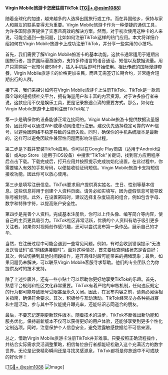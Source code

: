 **Virgin Mobile旅游卡怎麽註冊TikTok [[TG💪+ @esim1088](https://t.me/s/esim1088)]**

随着全球化的加速，越来越多的人选择出国旅行或工作。而在异国他乡，保持与家人和朋友的联系变得尤为重要。Virgin Mobile旅游卡作为一种便捷的通信工具，为许多国际旅客提供了实惠且高效的解决方案。然而，对于初次使用这种卡的人来说，可能会遇到一些问题，比如如何注册TikTok这样的热门应用。本文将详细介绍如何在Virgin Mobile旅游卡上成功注册TikTok，并分享一些实用的小技巧。

首先，我们需要了解Virgin Mobile旅游卡的基本功能。这款卡通常适用于短期出国旅行者，提供国际漫游服务，支持多种语言的语音通话、短信以及数据流量。用户只需购买一张预付费SIM卡，插入手机后即可开始使用。相比传统的国际漫游套餐，Virgin Mobile旅游卡的价格更加亲民，而且无需签订长期合约，非常适合短期出行的人群。

接下来，我们来探讨如何在Virgin Mobile旅游卡上注册TikTok。TikTok是一款风靡全球的短视频社交平台，拥有海量用户和丰富的内容资源。对于许多旅行者来说，这款应用不仅是娱乐工具，更是记录旅途点滴的重要方式。那么，如何在Virgin Mobile旅游卡上顺利注册TikTok呢？

第一步是确保你的设备能够正常连接网络。Virgin Mobile旅游卡提供数据流量服务，因此你可以通过WiFi或移动网络进行注册。建议优先选择稳定可靠的WiFi信号，以避免因网络不稳定导致的注册失败。同时，确保你的手机系统版本是最新的，这样可以避免因软件兼容性问题而影响注册过程。

第二步是下载并安装TikTok应用。你可以在Google Play商店（适用于Android设备）或App Store（适用于iOS设备）中搜索“TikTok”关键词，找到官方应用程序后点击下载。下载完成后，打开应用并按照提示完成初始化设置。在此过程中，你需要输入有效的手机号码，以便接收验证码短信。Virgin Mobile旅游卡支持短信接收功能，因此你可以放心使用。

第三步是填写注册信息。TikTok要求用户提供真实姓名、生日、性别等基本信息。这些信息将用于创建个人资料页面。请务必如实填写，因为虚假信息可能导致账号被封禁。此外，在设置密码时，建议选择复杂度较高的组合，例如包含字母、数字和特殊字符，以提高账户安全性。

第四步是完善个人资料。完成基本注册后，你可以上传头像、编写简介等内容，使自己的主页更具吸引力。TikTok社区非常活跃，优质的个人资料有助于吸引更多关注者。如果你对视频创作感兴趣，还可以尝试发布第一条作品，展示自己的才华。

当然，在注册过程中可能会遇到一些常见问题。例如，有时会收到错误提示“无法发送验证码”或“网络连接超时”。面对这种情况，首先要检查网络状态是否良好；其次，尝试切换到其他时间段操作，避开高峰时段可能带来的拥堵现象；最后，如果问题仍未解决，可以联系Virgin Mobile客服寻求帮助。他们的专业团队会为你提供及时的技术支持。

除了上述步骤外，还有一些小贴士可以帮助你更好地享受TikTok的乐趣。首先，熟悉平台规则和社区文化非常重要。TikTok有着严格的审核机制，任何违反规定的行为都可能导致账号受限甚至永久关闭。因此，在发布内容之前，请务必阅读相关指南，确保符合要求。其次，积极参与互动活动。TikTok经常举办各种挑战赛和主题活动，参与其中不仅能提升曝光率，还能结识志同道合的朋友。

最后，不要忘记定期更新软件版本。随着技术的进步，TikTok不断推出新功能和服务优化。保持最新版本不仅可以获得更好的用户体验，还能够享受到更多个性化定制选项。同时，注意保护个人信息安全，避免泄露敏感数据给不可信来源。

总之，借助Virgin Mobile旅游卡注册TikTok并非难事。只要按照正确流程操作，并结合实际需求灵活调整策略，相信每位旅行者都能轻松融入这个充满活力的数字世界。无论是记录精彩瞬间还是寻找灵感源泉，TikTok都将是你旅途中不可或缺的好伙伴！

[[TG💪+ @esim1088](https://t.me/s/esim1088) ![Image](https://i.postimg.cc/4NQfJmqS/Snipaste-2025-05-13-00-14-12.png)]